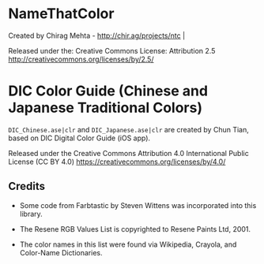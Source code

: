 # NameThatColor
Created by Chirag Mehta - http://chir.ag/projects/ntc       |

Released under the: Creative Commons License:
Attribution 2.5 http://creativecommons.org/licenses/by/2.5/

# DIC Color Guide (Chinese and Japanese Traditional Colors)

`DIC_Chinese.ase|clr` and `DIC_Japanese.ase|clr` are created by Chun Tian,
based on DIC Digital Color Guide (iOS app).

Released under the Creative Commons Attribution 4.0 International
Public License (CC BY 4.0) https://creativecommons.org/licenses/by/4.0/

## Credits

* Some code from Farbtastic by Steven Wittens was incorporated into this library.

* The Resene RGB Values List is copyrighted to Resene Paints Ltd, 2001.
* The color names in this list were found via Wikipedia, Crayola, and Color-Name Dictionaries.

